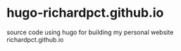 # hugo-richardpct.github.io
source code using hugo for building my personal website richardpct.github.io

